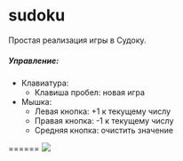 # sudoku
Простая реализация игры в Судоку.

##### Управление:
 * Клавиатура:
     * Клавиша пробел: новая игра
 * Мышка:
     * Левая кнопка: +1 к текущему числу
     * Правая кнопка: -1 к текущему числу
     * Средняя кнопка: очистить значение

======
![](screenshot.png)
